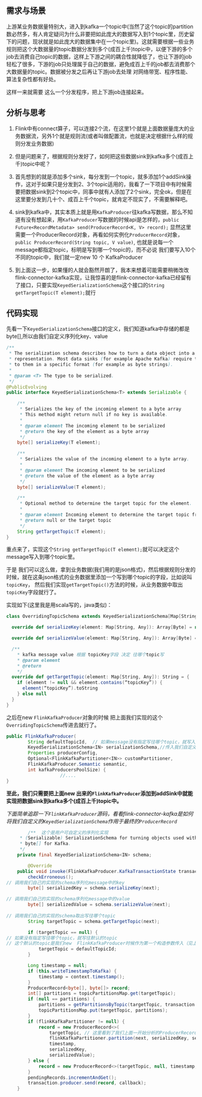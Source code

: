 
## 需求与场景 

 上游某业务数据量特别大，进入到kafka一个topic中(当然了这个topic的partition数必然多，有人肯定疑问为什么非要把如此庞大的数据写入到1个topic里，历史留下的问题，现状就是如此庞大的数据集中在一个topic里)。这就需要根据一些业务规则把这个大数据量的topic数据分发到多个(成百上千)topic中，以便下游的多个job去消费自己topic的数据，这样上下游之间的耦合性就降低了，也让下游的job轻松了很多，下游的job只处理属于自己的数据，避免成百上千的job都去消费那个大数据量的topic。数据被分发之后再让下游job去处理 对网络带宽、程序性能、算法复杂性都有好处。

这样一来就需要 这么一个分发程序，把上下游job连接起来。

## 分析与思考

1. Flink中有connect算子，可以连接2个流，在这里1个就是上面数据量庞大的业务数据流，另外1个就是规则流(或者叫做配置流，也就是决定根据什么样的规则分发业务数据)

2. 但是问题来了，根据规则分发好了，如何把这些数据sink到kafka多个(成百上千)topic中呢？

3. 首先想到的就是添加多个sink，每分发到一个topic，就多添加1个addSink操作，这对于如果只是分发到2、3个topic适用的，我看了一下项目中有时候需要把数据sink到2个topic中，同事中就有人添加了2个sink，完全ok，但是在这里要分发到几十个、成百上千个topic，就肯定不现实了，不需要解释吧。

4. sink到kafka中，其实本质上就是用`KafkaProducer`往kafka写数据，那么不知道有没有想起来，用`KafkaProducer`写数据的时候api是怎样的，`public Future<RecordMetadata> send(ProducerRecord<K, V> record);` 显然这里需要一个ProducerRecord对象，再看如何实例化`ProducerRecord`对象，`public ProducerRecord(String topic, V value)`, 也就是说每一个message都指定topic，标明是写到哪一个topic的，而不必说  我们要写入10个不同的topic中，我们就一定new 10 个 KafkaProducer

5. 到上面这一步，如果懂的人就会豁然开朗了，我本来想着可能需要稍微改改flink-connector-kafka实现，让我惊喜的是flink-connector-kafka已经留有了接口，只要实现`KeyedSerializationSchema`这个接口的`String getTargetTopic(T element);`就行

## 代码实现

先看一下`KeyedSerializationSchema`接口的定义，我们知道kafka中存储的都是byte[],所以由我们自定义序列化key、value

```java
/**
 * The serialization schema describes how to turn a data object into a different serialized
 * representation. Most data sinks (for example Apache Kafka) require the data to be handed
 * to them in a specific format (for example as byte strings).
 *
 * @param <T> The type to be serialized.
 */
@PublicEvolving
public interface KeyedSerializationSchema<T> extends Serializable {

	/**
	 * Serializes the key of the incoming element to a byte array
	 * This method might return null if no key is available.
	 *
	 * @param element The incoming element to be serialized
	 * @return the key of the element as a byte array
	 */
	byte[] serializeKey(T element);

	/**
	 * Serializes the value of the incoming element to a byte array.
	 *
	 * @param element The incoming element to be serialized
	 * @return the value of the element as a byte array
	 */
	byte[] serializeValue(T element);

	/**
	 * Optional method to determine the target topic for the element.
	 *
	 * @param element Incoming element to determine the target topic from
	 * @return null or the target topic
	 */
	String getTargetTopic(T element);
}
```
重点来了，实现这个`String getTargetTopic(T element);`就可以决定这个message写入到哪个topic里。

于是 我们可以这么做，拿到业务数据(我们用的是json格式)，然后根据规则分发的时候，就在这条json格式的业务数据里添加一个写到哪个topic的字段，比如说叫`topicKey`，
然后我们实现`getTargetTopic()`方法的时候，从业务数据中取出`topicKey`字段就行了。

实现如下(这里我是用scala写的，java类似)：
```scala
class OverridingTopicSchema extends KeyedSerializationSchema[Map[String, Any]] {

  override def serializeKey(element: Map[String, Any]): Array[Byte] = null

  override def serializeValue(element: Map[String, Any]): Array[Byte] = JsonTool.encode(element) //这里用JsonTool指代json序列化的工具类

  /**
    * kafka message value 根据 topicKey字段 决定 往哪个topic写
    * @param element
    * @return
    */
  override def getTargetTopic(element: Map[String, Any]): String = {
    if (element != null && element.contains(“topicKey”)) {
      element(“topicKey”).toString
    } else null
  }
}
```

之后在new `FlinkKafkaProducer`对象的时候 把上面我们实现的这个`OverridingTopicSchema`传进去就行了。

```java
public FlinkKafkaProducer(
		String defaultTopicId,  // 如果message没有指定写往哪个topic，就写入这个默认的topic
		KeyedSerializationSchema<IN> serializationSchema,//传入我们自定义的OverridingTopicSchema
		Properties producerConfig,
		Optional<FlinkKafkaPartitioner<IN>> customPartitioner,
		FlinkKafkaProducer.Semantic semantic,
		int kafkaProducersPoolSize) {
                    //....
}
```

**至此，我们只需要把上面new 出来的`FlinkKafkaProducer`添加到addSink中就能实现把数据sink到kafka多个(成百上千)topic中。**


*下面简单追踪一下`FlinkKafkaProducer`源码，看看flink-connector-kafka是如何将我们自定义的`KeyedSerializationSchema`作用于最终的`ProducerRecord`*

```java
        /**  这个是用户可自定义的序列化实现
	 * (Serializable) SerializationSchema for turning objects used with Flink into.
	 * byte[] for Kafka.
	 */
	private final KeyedSerializationSchema<IN> schema;

        @Override
	public void invoke(FlinkKafkaProducer.KafkaTransactionState transaction, IN next, Context context) throws FlinkKafkaException {
		checkErroneous();
// 调用我们自己的实现的schema序列化message中的key
		byte[] serializedKey = schema.serializeKey(next);

// 调用我们自己的实现的schema序列化message中的value
		byte[] serializedValue = schema.serializeValue(next);
                
// 调用我们自己的实现的schema取出写往哪个topic
		String targetTopic = schema.getTargetTopic(next);

		if (targetTopic == null) {
// 如果没有指定写往哪个topic，就写往默认的topic
// 这个默认的topic是我们new  FlinkKafkaProducer时候作为第一个构造参数传入（见上面的注释）
			targetTopic = defaultTopicId;
		}

		Long timestamp = null;
		if (this.writeTimestampToKafka) {
			timestamp = context.timestamp();
		}
		ProducerRecord<byte[], byte[]> record;
		int[] partitions = topicPartitionsMap.get(targetTopic);
		if (null == partitions) {
			partitions = getPartitionsByTopic(targetTopic, transaction.producer);
			topicPartitionsMap.put(targetTopic, partitions);
		}
		if (flinkKafkaPartitioner != null) {
			record = new ProducerRecord<>(
				targetTopic, // 这里看到了我们上面一开始分析的ProducerRecord
				flinkKafkaPartitioner.partition(next, serializedKey, serializedValue, targetTopic, partitions),
				timestamp,
				serializedKey,
				serializedValue);
		} else {
			record = new ProducerRecord<>(targetTopic, null, timestamp, serializedKey, serializedValue);
		}
		pendingRecords.incrementAndGet();
		transaction.producer.send(record, callback);
	}
```
